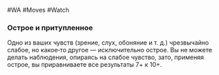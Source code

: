 #WA #Moves #Watch 

### Острое и притупленное  
Одно из ваших чувств (зрение, слух, обоняние и т. д.)  чрезвычайно слабое, но какое‑то другое — исключительно острое. Вы не можете делать наблюдения,  опираясь на слабое чувство, зато, применяя острое,  вы приравниваете все результаты 7+ к 10+.